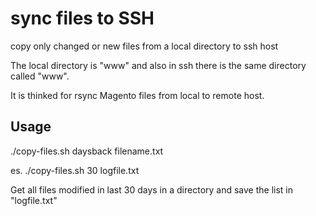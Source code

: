 # sync files to SSH
copy only changed or new files from a local directory to ssh host

The local directory is "www" and also in ssh there is the same directory called "www".

It is thinked for rsync Magento files from local to remote host.

## Usage

./copy-files.sh daysback filename.txt

es. ./copy-files.sh 30 logfile.txt

Get all files modified in last 30 days in a directory and save the list in "logfile.txt"
